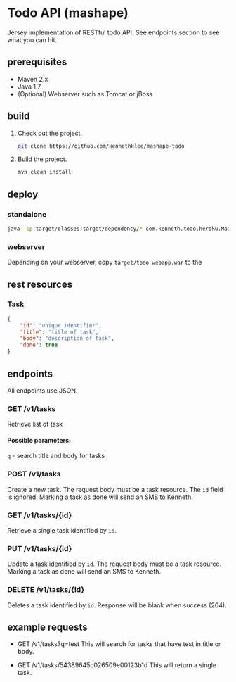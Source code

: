 Todo API (mashape)
==================

Jersey implementation of RESTful todo API. See endpoints section to see what you can hit.

prerequisites
-------------
* Maven 2.x
* Java 1.7
* (Optional) Webserver such as Tomcat or jBoss


build
-----

1. Check out the project.
   ```bash
   git clone https://github.com/kennethklee/mashape-todo
   ```

2. Build the project.
   ```bash
   mvn clean install
   ```

deploy
------

### standalone
```bash
java -cp target/classes:target/dependency/* com.kenneth.todo.heroku.Main
```

### webserver
Depending on your webserver, copy `target/todo-webapp.war` to the 

rest resources
--------------

### Task
```json
{
	"id": "unique identifier",
	"title": "title of task",
	"body": "description of task",
	"done": true
}
```

endpoints
---------
All endpoints use JSON.

### GET /v1/tasks
Retrieve list of task

#### Possible parameters:
`q` - search title and body for tasks

### POST /v1/tasks
Create a new task. The request body must be a task resource. The `id` field is ignored. Marking a task as done will send an SMS to Kenneth.

### GET /v1/tasks/{id}
Retrieve a single task identified by `id`.

### PUT /v1/tasks/{id}
Update a task identified by `id`. The request body must be a task resource. Marking a task as done will send an SMS to Kenneth.

### DELETE /v1/tasks/{id}
Deletes a task identified by `id`. Response will be blank when success (204).


example requests
----------------

* GET /v1/tasks?q=test
  This will search for tasks that have test in title or body.

* GET /v1/tasks/54389645c026509e00123b1d
  This will return a single task.

